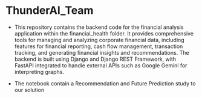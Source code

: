# ThunderAI_Team
* This repository contains the backend code for the financial analysis application within the financial_health folder. It provides comprehensive tools for managing and analyzing corporate financial data, including features for financial reporting, cash flow management, transaction tracking, and generating financial insights and recommendations. The backend is built using Django and Django REST Framework, with FastAPI integrated to handle external APIs such as Google Gemini for interpreting graphs.

* The notebook contain a Recommendation and Future Prediction study to our solution

 
